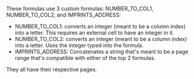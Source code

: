These formulas use 3 custom formulas: NUMBER_TO_COL1, NUMBER_TO_COL2, and IMPRINTS_ADDRESS:

- NUMBER_TO_COL1: converts an integer (meant to be a column index) into a letter. This requires an external cell to have an integer in it.
- NUMBER_TO_COL2: converts an integer (meant to be a column index) into a letter. Uses the integer typed into the formula.
- IMPRINTS_ADDRESS: Concatenates a string that's meant to be a page range that's compatible with either of the top 2 formulas.

They all have their respective pages.
